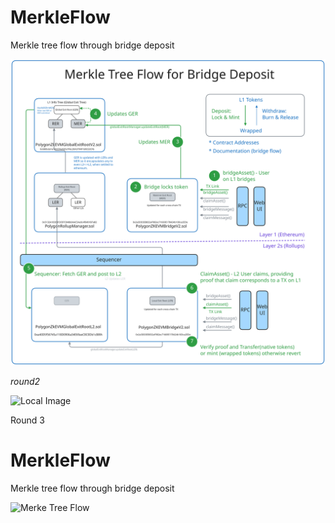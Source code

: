# MerkleFlow
Merkle tree flow through bridge deposit

![Local Image](./assets/MerkleFlow.svg "Merke Tree Flow")


*round2*

![Local Image](https://github.com/j2abro/MerkleFlow/raw/main/assets/MerkleFlow.svg "Merke Tree Flow")

Round 3

# MerkleFlow
Merkle tree flow through bridge deposit

<div>
  <img src="https://github.com/j2abro/MerkleFlow/raw/main/assets/MerkleFlow.svg" alt="Merke Tree Flow">
</div>